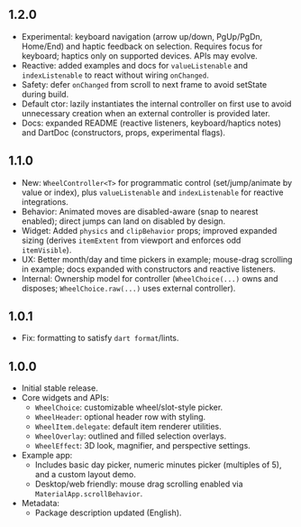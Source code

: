 ## 1.2.0
- Experimental: keyboard navigation (arrow up/down, PgUp/PgDn, Home/End) and
  haptic feedback on selection. Requires focus for keyboard; haptics only on
  supported devices. APIs may evolve.
- Reactive: added examples and docs for `valueListenable` and
  `indexListenable` to react without wiring `onChanged`.
- Safety: defer `onChanged` from scroll to next frame to avoid setState during
  build.
- Default ctor: lazily instantiates the internal controller on first use to
  avoid unnecessary creation when an external controller is provided later.
- Docs: expanded README (reactive listeners, keyboard/haptics notes) and
  DartDoc (constructors, props, experimental flags).

## 1.1.0
- New: `WheelController<T>` for programmatic control (set/jump/animate by
  value or index), plus `valueListenable` and `indexListenable` for reactive
  integrations.
- Behavior: Animated moves are disabled-aware (snap to nearest enabled);
  direct jumps can land on disabled by design.
- Widget: Added `physics` and `clipBehavior` props; improved expanded sizing
  (derives `itemExtent` from viewport and enforces odd `itemVisible`).
- UX: Better month/day and time pickers in example; mouse-drag scrolling in
  example; docs expanded with constructors and reactive listeners.
- Internal: Ownership model for controller (`WheelChoice(...)` owns and
  disposes; `WheelChoice.raw(...)` uses external controller).

## 1.0.1
- Fix: formatting to satisfy `dart format`/lints.

## 1.0.0
- Initial stable release.
- Core widgets and APIs:
  - `WheelChoice`: customizable wheel/slot-style picker.
  - `WheelHeader`: optional header row with styling.
  - `WheelItem.delegate`: default item renderer utilities.
  - `WheelOverlay`: outlined and filled selection overlays.
  - `WheelEffect`: 3D look, magnifier, and perspective settings.
- Example app:
  - Includes basic day picker, numeric minutes picker (multiples of 5), and a custom layout demo.
  - Desktop/web friendly: mouse drag scrolling enabled via `MaterialApp.scrollBehavior`.
- Metadata:
  - Package description updated (English).
